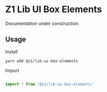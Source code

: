 # Z1 Lib UI Box Elements

Documentation under construction.

## Usage

Install

```
yarn add @z1/lib-ui-box-elements
```

Import

```JavaScript

import * from '@z1/lib-ui-box-elements'

```
